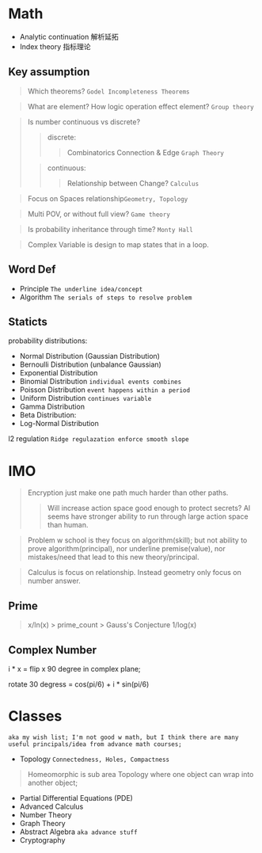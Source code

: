 # Math
- Analytic continuation 解析延拓
- Index theory 指标理论

## Key assumption
> Which theorems? `Godel Incompleteness Theorems`

> What are element? How logic operation effect element? `Group theory`

> Is number continuous vs discrete?
>> discrete:
>>> Combinatorics
>>> Connection & Edge `Graph Theory`
>
>> continuous:
>>> Relationship between Change? `Calculus`

> Focus on Spaces relationship`Geometry, Topology`

> Multi POV, or without full view? `Game theory`

> Is probability inheritance through time? `Monty Hall`

> Complex Variable is design to map states that in a loop.
## Word Def
- Principle `The underline idea/concept`
- Algorithm `The serials of steps to resolve problem`

## Staticts
probability distributions:
- Normal Distribution (Gaussian Distribution)
- Bernoulli Distribution (unbalance Gaussian)
- Exponential Distribution
- Binomial Distribution `individual events combines`
- Poisson Distribution `event happens within a period`
- Uniform Distribution `continues variable`
- Gamma Distribution
- Beta Distribution:
- Log-Normal Distribution

l2 regulation `Ridge regulazation enforce smooth slope`

# IMO
> Encryption just make one path much harder than other paths.
> > Will increase action space good enough to protect secrets? AI seems have stronger ability to run through large action space than human.

> Problem w school is they focus on algorithm(skill); but not ability to prove algorithm(principal), nor underline premise(value), nor mistakes/need that lead to this new theory/principal.
 
> Calculus is focus on relationship. Instead geometry only focus on number answer.

## Prime
> x/ln(x) > prime_count > Gauss's Conjecture 1/log(x)


## Complex Number
i * x = flip x 90 degree in complex plane;

rotate 30 degress = cos(pi/6) + i * sin(pi/6)


# Classes
`aka my wish list; I'm not good w math, but I think there are many useful principals/idea from advance math courses;`
- Topology `Connectedness, Holes, Compactness`
> Homeomorphic is sub area Topology where one object can wrap into another object;

- Partial Differential Equations (PDE)
- Advanced Calculus
- Number Theory
- Graph Theory
- Abstract Algebra `aka advance stuff`
- Cryptography